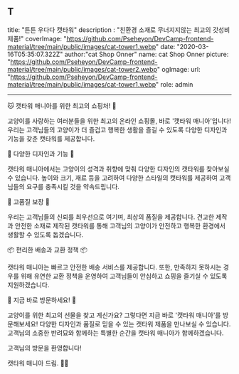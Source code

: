 ## T

title: "튼튼 우다다 캣타워"
description : "친환경 소재로 무너지지않는 최고의 갓성비 제품!"
coverImage: "https://github.com/Pseheyon/DevCamp-frontend-material/tree/main/public/images/cat-tower1.webp"
date: "2020-03-16T05:35:07.322Z"
author:"cat Shop Onner"
name: cat Shop Onner
picture: "https://github.com/Pseheyon/DevCamp-frontend-material/tree/main/public/images/cat-tower2.webp"
ogImage:
url: "https://github.com/Pseheyon/DevCamp-frontend-material/tree/main/public/images/cat-tower1.webp"
role: admin

---

🐱 캣타워 매니아를 위한 최고의 쇼핑처! 🐾

고양이를 사랑하는 여러분들을 위한 최고의 온라인 쇼핑몰, 바로 '캣타워 매니아'입니다! 우리는 고객님들의 고양이가 더 즐겁고 행복한 생활을 즐길 수 있도록 다양한 디자인과 기능을 갖춘 캣타워를 제공합니다.

🏰 다양한 디자인과 기능 🏰

캣타워 매니아에서는 고양이의 성격과 취향에 맞춰 다양한 디자인의 캣타워를 찾아보실 수 있습니다. 높이와 크기, 재료 등을 고려하여 다양한 스타일의 캣타워를 제공하여 고객님들의 요구를 충족시킬 것을 약속드립니다.

🌟 고품질 보장 🌟

우리는 고객님들의 신뢰를 최우선으로 여기며, 최상의 품질을 제공합니다. 견고한 제작과 안전한 소재로 제작된 캣타워를 통해 고객님의 고양이가 안전하고 행복한 환경에서 생활할 수 있도록 돕겠습니다.

📦 편리한 배송과 교환 정책 📦

캣타워 매니아는 빠르고 안전한 배송 서비스를 제공합니다. 또한, 만족하지 못하시는 경우를 위해 유연한 교환 정책을 운영하여 고객님들이 안심하고 쇼핑을 즐기실 수 있도록 지원하겠습니다.

🎉 지금 바로 방문하세요! 🎉

고양이를 위한 최고의 선물을 찾고 계신가요? 그렇다면 지금 바로 '캣타워 매니아'를 방문해보세요! 다양한 디자인과 품질로 믿을 수 있는 캣타워 제품을 만나보실 수 있습니다. 고객님의 소중한 반려묘와 함께하는 특별한 순간을 캣타워 매니아가 함께하겠습니다.

고객님의 방문을 환영합니다!

캣타워 매니아 드림. 🐾✨
